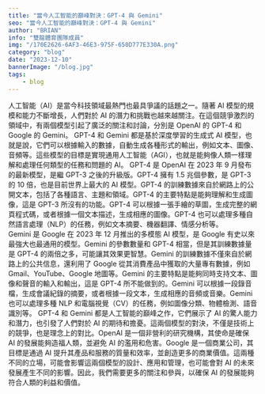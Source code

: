 ```yaml
---
title: "當今人工智能的巔峰對決：GPT-4 與 Gemini"
seo: "當今人工智能的巔峰對決：GPT-4 與 Gemini"
author: "BRIAN"
info: "雙龍體育團隊成員"
img: "/170E2626-6AF3-46E3-975F-650D777E330A.png"
category: "blog"
date: "2023-12-10"
bannerImage: "/blog.jpg"
tags:
    - blog
---
```

人工智能（AI）是當今科技領域最熱門也最具爭議的話題之一。隨著 AI 模型的規模和能力不斷增長，人們對於 AI 的潛力和挑戰也越來越關注。在這個競爭激烈的領域中，有兩個模型引起了廣泛的關注和討論，分別是 OpenAI 的 GPT-4 和 Google 的 Gemini。
GPT-4 和 Gemini 都是基於深度學習的生成式 AI 模型，也就是說，它們可以根據輸入的數據，自動生成各種形式的輸出，例如文本、圖像、音頻等。這些模型的目標是實現通用人工智能（AGI），也就是能夠像人類一樣理解和處理任何類型的任務和問題的 AI。
GPT-4 是 OpenAI 在 2023 年 9 月發布的最新模型，是繼 GPT-3 之後的升級版。GPT-4 擁有 1.5 兆個參數，是 GPT-3 的 10 倍，也是目前世界上最大的 AI 模型。GPT-4 的訓練數據來自於網路上的公開文本，包括了各種語言、主題和領域。GPT-4 的主要特點是能夠理解和生成圖像，這是 GPT-3 所沒有的功能。GPT-4 可以根據一張手繪的草圖，生成完整的網頁程式碼，或者根據一個文本描述，生成相應的圖像。GPT-4 也可以處理多種自然語言處理（NLP）的任務，例如文本摘要、機器翻譯、情感分析等。                               
    Gemini 是 Google 在 2023 年 12 月推出的多模態 AI 模型，是 Google 有史以來最強大也最通用的模型。Gemini 的參數數量和 GPT-4 相當，但是其訓練數據量是 GPT-4 的兩倍之多，可能讓其效果更智慧。Gemini 的訓練數據不僅來自於網路上的公共信息，還利用了 Google 從其消費產品中獲取的大量專有數據，例如 Gmail、YouTube、Google 地圖等。Gemini 的主要特點是能夠同時支持文本、圖像和聲音的輸入和輸出，這是 GPT-4 所不能做到的。Gemini 可以根據一段錄音檔，生成會議紀錄的摘要，或者根據一段文本，生成相應的音頻或音樂。Gemini 也可以處理多種 NLP 和電腦視覺（CV）的任務，例如圖像分類、物體檢測、語音識別等。
GPT-4 和 Gemini 都是人工智能的巔峰之作，它們展示了 AI 的驚人能力和潛力，也引發了人們對於 AI 的期待和擔憂。這兩個模型的對決，不僅是技術上的競爭，也是理念上的對比。OpenAI 是一個非營利的研究機構，其使命是確保 AI 的發展能夠造福人類，並避免 AI 的濫用和危害。Google 是一個商業公司，其目標是通過 AI 提升其產品和服務的質量和效率，並創造更多的商業價值。這兩種不同的立場，可能會影響這兩個模型的設計、應用和管理，也可能會對 AI 的未來發展產生不同的影響。因此，我們需要更多的關注和參與，以確保 AI 的發展能夠符合人類的利益和價值。
